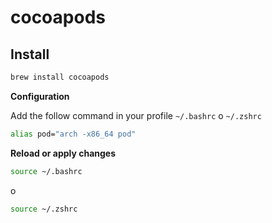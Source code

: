 # cocoapods

## Install

```bash
brew install cocoapods
```

**Configuration**

Add the follow command in your profile `~/.bashrc` o `~/.zshrc`

```bash
alias pod="arch -x86_64 pod"
```

**Reload or apply changes**

```bash
source ~/.bashrc
```

o

```bash
source ~/.zshrc
```
